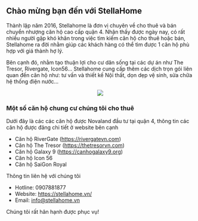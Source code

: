 ## Chào mừng bạn đến với StellaHome

Thành lập năm 2016, Stellahome là đơn vị chuyên về cho thuê và bán chuyển nhượng căn hộ cao cấp quận 4. Nhận thấy được ngày nay, có rất nhiều người gặp khó khăn trong việc tìm kiếm căn hộ cho thuê hoặc bán, Stellahome ra đời nhằm giúp các khách hàng có thể tìm được 1 căn hộ phù hợp với giá thành hợ lý.

Bên cạnh đó, nhằm tạo thuận lợi cho cư dân sống tại các dự án như The Tresor, Rivergate, Icon56... Stellahome cung cấp thêm các dịch trọn gói liên quan đến căn hộ như: tư vấn và thiết kế Nội thất, dọn dẹp vệ sinh, sửa chữa hệ thống điện nước...

<center><img src="https://i.imgur.com/yIj6vKg.png"/></center>

### Một số căn hộ chung cư chúng tôi cho thuê

Dưới đây là các các căn hộ được Novaland đầu tư tại quận 4, thông tin các căn hộ được đăng chi tiết ở website bên cạnh

- Căn hộ RiverGate (https://rivergatevn.com)
- Căn hộ The Tresor (https://thetresorvn.com)
- Căn hộ Galaxy 9 (https://canhogalaxy9.org)
- Căn hộ Icon 56
- Căn hộ SaiGon Royal

Thông tin liên hệ với chúng tôi

- Hotline: 0907881877
- Website: https://stellahome.vn/
- Email: info@stellahome.vn

Chúng tôi rất hân hạnh được phục vụ!
